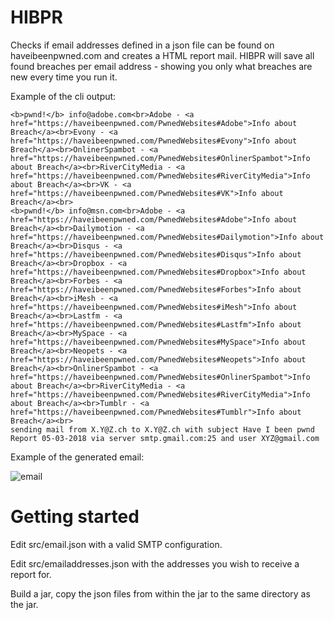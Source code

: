 # HIBPR
Checks if email addresses defined in a json file can be found on haveibeenpwned.com and creates a HTML report mail.
HIBPR will save all found breaches per email address - showing you only what breaches are new every time you run it.

Example of the cli output:
```Loaded addresses: [info@adobe.com, good@examples.com, info@msn.com]
<b>pwnd!</b> info@adobe.com<br>Adobe - <a href="https://haveibeenpwned.com/PwnedWebsites#Adobe">Info about Breach</a><br>Evony - <a href="https://haveibeenpwned.com/PwnedWebsites#Evony">Info about Breach</a><br>OnlinerSpambot - <a href="https://haveibeenpwned.com/PwnedWebsites#OnlinerSpambot">Info about Breach</a><br>RiverCityMedia - <a href="https://haveibeenpwned.com/PwnedWebsites#RiverCityMedia">Info about Breach</a><br>VK - <a href="https://haveibeenpwned.com/PwnedWebsites#VK">Info about Breach</a><br>
<b>pwnd!</b> info@msn.com<br>Adobe - <a href="https://haveibeenpwned.com/PwnedWebsites#Adobe">Info about Breach</a><br>Dailymotion - <a href="https://haveibeenpwned.com/PwnedWebsites#Dailymotion">Info about Breach</a><br>Disqus - <a href="https://haveibeenpwned.com/PwnedWebsites#Disqus">Info about Breach</a><br>Dropbox - <a href="https://haveibeenpwned.com/PwnedWebsites#Dropbox">Info about Breach</a><br>Forbes - <a href="https://haveibeenpwned.com/PwnedWebsites#Forbes">Info about Breach</a><br>iMesh - <a href="https://haveibeenpwned.com/PwnedWebsites#iMesh">Info about Breach</a><br>Lastfm - <a href="https://haveibeenpwned.com/PwnedWebsites#Lastfm">Info about Breach</a><br>MySpace - <a href="https://haveibeenpwned.com/PwnedWebsites#MySpace">Info about Breach</a><br>Neopets - <a href="https://haveibeenpwned.com/PwnedWebsites#Neopets">Info about Breach</a><br>OnlinerSpambot - <a href="https://haveibeenpwned.com/PwnedWebsites#OnlinerSpambot">Info about Breach</a><br>RiverCityMedia - <a href="https://haveibeenpwned.com/PwnedWebsites#RiverCityMedia">Info about Breach</a><br>Tumblr - <a href="https://haveibeenpwned.com/PwnedWebsites#Tumblr">Info about Breach</a><br>
sending mail from X.Y@Z.ch to X.Y@Z.ch with subject Have I been pwnd Report 05-03-2018 via server smtp.gmail.com:25 and user XYZ@gmail.com
```

Example of the generated email:

![email](https://i.imgur.com/dWVlW2x.png)

# Getting started
Edit src/email.json with a valid SMTP configuration.

Edit src/emailaddresses.json with the addresses you wish to receive a report for.

Build a jar, copy the json files from within the jar to the same directory as the jar.

